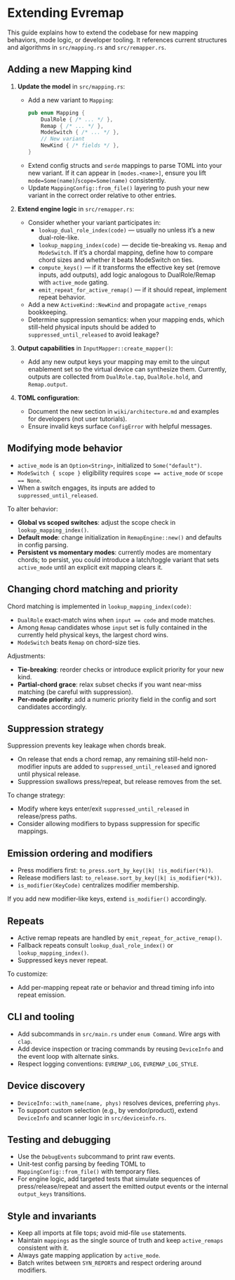 # Extending Evremap

This guide explains how to extend the codebase for new mapping behaviors, mode logic,
or developer tooling. It references current structures and algorithms in `src/mapping.rs`
and `src/remapper.rs`.

## Adding a new Mapping kind

1. __Update the model__ in `src/mapping.rs`:
   - Add a new variant to `Mapping`:
     ```rust
     pub enum Mapping {
         DualRole { /* ... */ },
         Remap { /* ... */ },
         ModeSwitch { /* ... */ },
         // New variant
         NewKind { /* fields */ },
     }
     ```
   - Extend config structs and `serde` mappings to parse TOML into your new variant. If it can appear
     in `[modes.<name>]`, ensure you lift `mode=Some(name)`/`scope=Some(name)` consistently.
   - Update `MappingConfig::from_file()` layering to push your new variant in the correct order
     relative to other entries.

2. __Extend engine logic__ in `src/remapper.rs`:
   - Consider whether your variant participates in:
     - `lookup_dual_role_index(code)` — usually no unless it’s a new dual-role-like.
     - `lookup_mapping_index(code)` — decide tie-breaking vs. `Remap` and `ModeSwitch`.
       If it’s a chordal mapping, define how to compare chord sizes and whether it beats ModeSwitch on ties.
     - `compute_keys()` — if it transforms the effective key set (remove inputs, add outputs), add logic
       analogous to DualRole/Remap with `active_mode` gating.
     - `emit_repeat_for_active_remap()` — if it should repeat, implement repeat behavior.
   - Add a new `ActiveKind::NewKind` and propagate `active_remaps` bookkeeping.
   - Determine suppression semantics: when your mapping ends, which still-held physical inputs should be
     added to `suppressed_until_released` to avoid leakage?

3. __Output capabilities__ in `InputMapper::create_mapper()`:
   - Add any new output keys your mapping may emit to the uinput enablement set so the virtual device can
     synthesize them. Currently, outputs are collected from `DualRole.tap`, `DualRole.hold`, and `Remap.output`.

4. __TOML configuration__:
   - Document the new section in `wiki/architecture.md` and examples for developers (not user tutorials).
   - Ensure invalid keys surface `ConfigError` with helpful messages.

## Modifying mode behavior

- `active_mode` is an `Option<String>`, initialized to `Some("default")`.
- `ModeSwitch { scope }` eligibility requires `scope == active_mode` or `scope == None`.
- When a switch engages, its inputs are added to `suppressed_until_released`.

To alter behavior:
- __Global vs scoped switches__: adjust the scope check in `lookup_mapping_index()`.
- __Default mode__: change initialization in `RemapEngine::new()` and defaults in config parsing.
- __Persistent vs momentary modes__: currently modes are momentary chords; to persist, you could introduce
  a latch/toggle variant that sets `active_mode` until an explicit exit mapping clears it.

## Changing chord matching and priority

Chord matching is implemented in `lookup_mapping_index(code)`:
- `DualRole` exact-match wins when `input == code` and mode matches.
- Among `Remap` candidates whose `input` set is fully contained in the currently held physical keys,
  the largest chord wins.
- `ModeSwitch` beats `Remap` on chord-size ties.

Adjustments:
- __Tie-breaking__: reorder checks or introduce explicit priority for your new kind.
- __Partial-chord grace__: relax subset checks if you want near-miss matching (be careful with suppression).
- __Per-mode priority__: add a numeric priority field in the config and sort candidates accordingly.

## Suppression strategy

Suppression prevents key leakage when chords break.
- On release that ends a chord remap, any remaining still-held non-modifier inputs are added to
  `suppressed_until_released` and ignored until physical release.
- Suppression swallows press/repeat, but release removes from the set.

To change strategy:
- Modify where keys enter/exit `suppressed_until_released` in release/press paths.
- Consider allowing modifiers to bypass suppression for specific mappings.

## Emission ordering and modifiers

- Press modifiers first: `to_press.sort_by_key(|k| !is_modifier(*k))`.
- Release modifiers last: `to_release.sort_by_key(|k| is_modifier(*k))`.
- `is_modifier(KeyCode)` centralizes modifier membership.

If you add new modifier-like keys, extend `is_modifier()` accordingly.

## Repeats

- Active remap repeats are handled by `emit_repeat_for_active_remap()`.
- Fallback repeats consult `lookup_dual_role_index()` or `lookup_mapping_index()`.
- Suppressed keys never repeat.

To customize:
- Add per-mapping repeat rate or behavior and thread timing info into repeat emission.

## CLI and tooling

- Add subcommands in `src/main.rs` under `enum Command`. Wire args with `clap`.
- Add device inspection or tracing commands by reusing `DeviceInfo` and the event loop with alternate sinks.
- Respect logging conventions: `EVREMAP_LOG`, `EVREMAP_LOG_STYLE`.

## Device discovery

- `DeviceInfo::with_name(name, phys)` resolves devices, preferring `phys`.
- To support custom selection (e.g., by vendor/product), extend `DeviceInfo` and scanner logic in `src/deviceinfo.rs`.

## Testing and debugging

- Use the `DebugEvents` subcommand to print raw events.
- Unit-test config parsing by feeding TOML to `MappingConfig::from_file()` with temporary files.
- For engine logic, add targeted tests that simulate sequences of press/release/repeat and assert the
  emitted output events or the internal `output_keys` transitions.

## Style and invariants

- Keep all imports at file tops; avoid mid-file `use` statements.
- Maintain `mappings` as the single source of truth and keep `active_remaps` consistent with it.
- Always gate mapping application by `active_mode`.
- Batch writes between `SYN_REPORT`s and respect ordering around modifiers.
